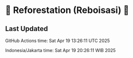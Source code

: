 
# 🌳 Reforestation (Reboisasi) 🌲

## Last Updated

GitHub Actions time: Sat Apr 19 13:26:11 UTC 2025

Indonesia/Jakarta time: Sat Apr 19 20:26:11 WIB 2025
